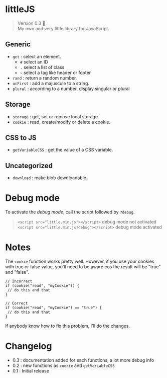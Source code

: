 # littleJS

> Version 0.3 :memo:  
> My own and very little library for JavaScript.

## Generic
- `get` : select an element.
  - `#` select an ID
  - `.` select a list of class
  - `~` select a tag like header or footer
- `rand` : return a random number.
- `ucFirst` : add a majuscule to a string.
- `plural` : according to a number, display singular or plural

## Storage
- `storage` : get, set or remove local storage
- `cookie` : read, create/modify or delete a cookie.

## CSS to JS
- `getVariableCSS` : get the value of a CSS variable.

## Uncategorized
- `download` : make blob downloadable.

# Debug mode
To activate the *debug mode*, call the script followed by `?debug`.  
> `<script src="little.min.js"></script>` debug mode not activated
> `<script src="little.min.js?debug"></script>` debug mode activated

# Notes
The `cookie` function works pretty well. However, if you use your cookies with true or false value, you'll need to be aware cos the result will be "true" and "false".

 ```JS
 // Incorrect
 if (cookie("read", "myCookie")) {
  // do this and that
 }
 
 // Correct
 if (cookie("read", "myCookie") == "true") {
  // do this and that
 }
 ```
 
 If anybody know how to fix this problem, I'll do the changes.
 
 # Changelog
 
 - 0.3 : documentation added for each functions, a lot more debug info
 - 0.2 : new functions as `cookie` and `getVariableCSS` 
 - 0.1 : Initial release
